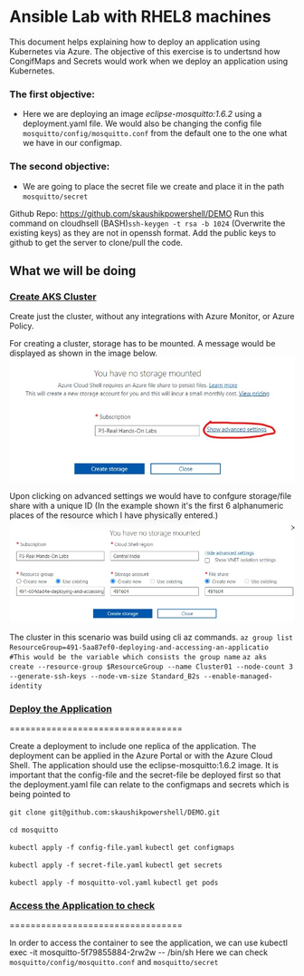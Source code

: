 # Ansible Lab with RHEL8 machines

This document helps explaining how to deploy an application using Kubernetes via Azure.
The objective of this exercise is to undertsnd how CongifMaps and Secrets would work when we deploy an application using Kubernetes. 
### The first objective: 
  - Here we are deploying an image *eclipse-mosquitto:1.6.2* using a deployment.yaml file. We would also be changing the config file ```mosquitto/config/mosquitto.conf``` from the default one to the one what we have in our configmap.
### The second objective: 
  - We are going to place the secret file we create and place it in the path ```mosquitto/secret```

Github Repo:
https://github.com/skaushikpowershell/DEMO
Run this command on cloudhsell (BASH)```ssh-keygen -t rsa -b 1024``` (Overwrite the existing keys) as they are not in openssh format. 
Add the public keys to github to get the server to clone/pull the code.


## What we will be doing

### <ins>Create AKS Cluster</ins>

Create just the cluster, without any integrations with Azure Monitor, or Azure Policy.

For creating a cluster, storage has to be mounted. A message would be displayed as shown in the image below.
![](images/No_Storage_Mounted.jpg)

Upon clicking on advanced settings we would have to confgure storage/file share with a unique ID (In the example shown it's the first 6 alphanumeric places of the resource which I have physically entered.)
![](images/Create_Storage.jpg)

The cluster in this scenario was build using cli az commands.
```az group list```
```ResourceGroup=491-5aa87ef0-deploying-and-accessing-an-applicatio  #This would be the variable which consists the group name```
```az aks create --resource-group $ResourceGroup --name Cluster01 --node-count 3 --generate-ssh-keys --node-vm-size Standard_B2s --enable-managed-identity```

### <ins>Deploy the Application</ins>
=================================

Create a deployment to include one replica of the application. The deployment can be applied in the Azure Portal or with the Azure Cloud Shell.
The application should use the eclipse-mosquitto:1.6.2 image.
It is important that the config-file and the secret-file be deployed first so that the deployment.yaml file can relate to the configmaps and secrets which is being pointed to 

``` git clone git@github.com:skaushikpowershell/DEMO.git ```

```cd mosquitto```

```kubectl apply -f config-file.yaml```
```kubectl get configmaps```

```kubectl apply -f secret-file.yaml```
```kubectl get secrets```

```kubectl apply -f mosquitto-vol.yaml```
```kubectl get pods```

### <ins>Access the Application to check</ins> 
=================================

In order to access the container to see the application, we can use 
kubectl exec -it mosquitto-5f79855884-2rw2w -- /bin/sh
Here we can check ```mosquitto/config/mosquitto.conf``` and ```mosquitto/secret```